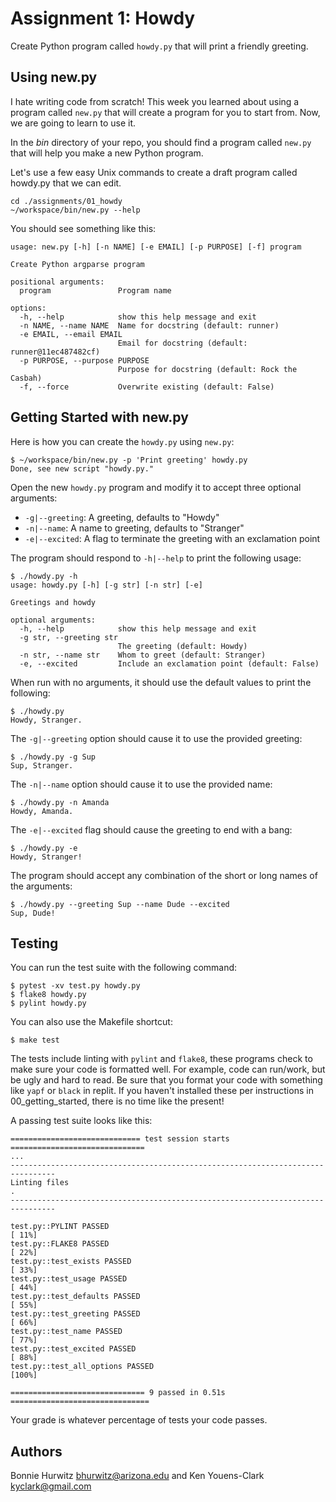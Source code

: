 # Assignment 1: Howdy

Create Python program called `howdy.py` that will print a friendly greeting.

## Using new.py 

I hate writing code from scratch! This week you learned about using a program called `new.py` that will create a program for you to start from. Now, we are going to learn to use it.

In the _bin_ directory of your repo, you should find a program called `new.py` that will help you make a new Python program.

Let's use a few easy Unix commands to create a draft program called howdy.py that we can edit.

```
cd ./assignments/01_howdy
~/workspace/bin/new.py --help
```

You should see something like this:
```
usage: new.py [-h] [-n NAME] [-e EMAIL] [-p PURPOSE] [-f] program

Create Python argparse program

positional arguments:
  program               Program name

options:
  -h, --help            show this help message and exit
  -n NAME, --name NAME  Name for docstring (default: runner)
  -e EMAIL, --email EMAIL
                        Email for docstring (default: runner@11ec487482cf)
  -p PURPOSE, --purpose PURPOSE
                        Purpose for docstring (default: Rock the Casbah)
  -f, --force           Overwrite existing (default: False)
```

## Getting Started with new.py

Here is how you can create the `howdy.py` using `new.py`:

```
$ ~/workspace/bin/new.py -p 'Print greeting' howdy.py
Done, see new script "howdy.py."
```

Open the new `howdy.py` program and modify it to accept three optional arguments:

* `-g|--greeting`: A greeting, defaults to "Howdy"
* `-n|--name`: A name to greeting, defaults to "Stranger"
* `-e|--excited`: A flag to terminate the greeting with an exclamation point

The program should respond to `-h|--help` to print the following usage:

```
$ ./howdy.py -h
usage: howdy.py [-h] [-g str] [-n str] [-e]

Greetings and howdy

optional arguments:
  -h, --help            show this help message and exit
  -g str, --greeting str
                        The greeting (default: Howdy)
  -n str, --name str    Whom to greet (default: Stranger)
  -e, --excited         Include an exclamation point (default: False)
```

When run with no arguments, it should use the default values to print the following:

```
$ ./howdy.py
Howdy, Stranger.
```

The `-g|--greeting` option should cause it to use the provided greeting:

```
$ ./howdy.py -g Sup
Sup, Stranger.
```

The `-n|--name` option should cause it to use the provided name:

```
$ ./howdy.py -n Amanda
Howdy, Amanda.
```

The `-e|--excited` flag should cause the greeting to end with a bang:

```
$ ./howdy.py -e
Howdy, Stranger!
```

The program should accept any combination of the short or long names of the arguments:

```
$ ./howdy.py --greeting Sup --name Dude --excited
Sup, Dude!
```

## Testing

You can run the test suite with the following command:

```
$ pytest -xv test.py howdy.py
$ flake8 howdy.py
$ pylint howdy.py
```

You can also use the Makefile shortcut:

```
$ make test
```

The tests include linting with `pylint` and `flake8`, these programs check to make sure your code is formatted well. For example, code can run/work, but be ugly and hard to read. Be sure that you format your code with something like `yapf` or `black` in replit. If you haven't installed these per instructions in 00_getting_started, there is no time like the present!

A passing test suite looks like this:

```
============================= test session starts ==============================
...
--------------------------------------------------------------------------------
Linting files
.
--------------------------------------------------------------------------------

test.py::PYLINT PASSED                                                   [ 11%]
test.py::FLAKE8 PASSED                                                   [ 22%]
test.py::test_exists PASSED                                              [ 33%]
test.py::test_usage PASSED                                               [ 44%]
test.py::test_defaults PASSED                                            [ 55%]
test.py::test_greeting PASSED                                            [ 66%]
test.py::test_name PASSED                                                [ 77%]
test.py::test_excited PASSED                                             [ 88%]
test.py::test_all_options PASSED                                         [100%]

============================== 9 passed in 0.51s ===============================
```

Your grade is whatever percentage of tests your code passes.

## Authors

Bonnie Hurwitz <bhurwitz@arizona.edu> and Ken Youens-Clark <kyclark@gmail.com>
